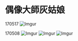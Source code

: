 # 偶像大師灰姑娘
170517
![Imgur](http://i.imgur.com/aXgUWWx.jpg)

170508
![Imgur](http://i.imgur.com/aSblsGZ.jpg)
![Imgur](http://i.imgur.com/n9EfTMz.jpg)
![Imgur](http://i.imgur.com/Cxd33rx.png)